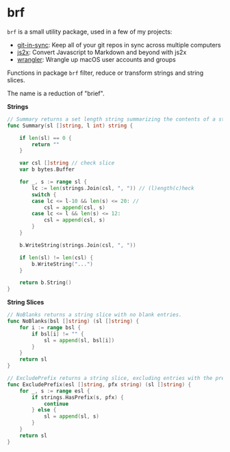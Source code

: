 # brf # 

`brf` is a small utility package, used in a few of my projects: 

- [git-in-sync](https://github.com/jychri/git-in-sync): Keep all of
  your git repos in sync across multiple computers
- [js2x](https://github.com/jychri/js2x): Convert Javascript to Markdown and beyond with js2x
- [wrangler](https://github.com/jychri/wrangler): Wrangle up macOS user accounts and groups

Functions in package `brf` filter, reduce or transform strings and
string slices. 

The name is a reduction of "brief".

**Strings**

```go
// Summary returns a set length string summarizing the contents of a string slice.
func Summary(sl []string, l int) string {

	if len(sl) == 0 {
		return ""
	}

	var csl []string // check slice
	var b bytes.Buffer

	for _, s := range sl {
		lc := len(strings.Join(csl, ", ")) // (l)ength(c)heck
		switch {
		case lc <= l-10 && len(s) <= 20: //
			csl = append(csl, s)
		case lc <= l && len(s) <= 12:
			csl = append(csl, s)
		}
	}

	b.WriteString(strings.Join(csl, ", "))

	if len(sl) != len(csl) {
		b.WriteString("...")
	}

	return b.String()
}
```

**String Slices**

```go
// NoBlanks returns a string slice with no blank entries.
func NoBlanks(bsl []string) (sl []string) {
	for i := range bsl {
		if bsl[i] != "" {
			sl = append(sl, bsl[i])
		}
	}
	return sl
}
```

```go
// ExcludePrefix returns a string slice, excluding entries with the prefix.
func ExcludePrefix(esl []string, pfx string) (sl []string) {
	for _, s := range esl {
		if strings.HasPrefix(s, pfx) {
			continue
		} else {
			sl = append(sl, s)
		}
	}
	return sl
}
```
